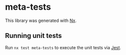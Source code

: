 # meta-tests

This library was generated with [Nx](https://nx.dev).

## Running unit tests

Run `nx test meta-tests` to execute the unit tests via [Jest](https://jestjs.io).

